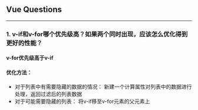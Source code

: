 ## Vue Questions
---
### 1. v-if和v-for哪个优先级高？如果两个同时出现，应该怎么优化得到更好的性能？
  
#### v-for优先级高于v-if  

#### 优化方法： 
- 对于列表中有需要隐藏的数据的情况： 新建一个计算属性对列表中的数据进行处理，返回过滤后的列表数据
- 对于可能需要隐藏的列表： 将v-if移至v-for元素的父元素上